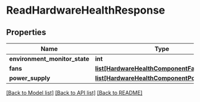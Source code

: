 # ReadHardwareHealthResponse

## Properties
Name | Type | Description | Notes
------------ | ------------- | ------------- | -------------
**environment_monitor_state** | **int** |  | [optional] 
**fans** | [**list[HardwareHealthComponentFan]**](HardwareHealthComponentFan.md) |  | [optional] 
**power_supply** | [**list[HardwareHealthComponentPowerSupply]**](HardwareHealthComponentPowerSupply.md) |  | [optional] 

[[Back to Model list]](../README.md#documentation-for-models) [[Back to API list]](../README.md#documentation-for-api-endpoints) [[Back to README]](../README.md)


